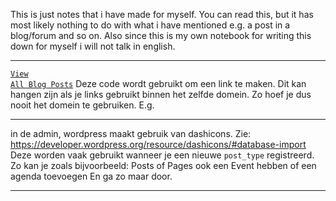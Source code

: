 This is just notes that i have made for myself.
You can read this, but it has most likely nothing to do with what i have mentioned e.g. a post in a blog/forum and so on.
Also since this is my own notebook for writing this down for myself i will not talk in english.

<hr>

<code><a href="<?php echo site_url('/blog'); ?>" class="btn btn--yellow">View All Blog Posts</a></code>
Deze code wordt gebruikt om een link te maken. Dit kan hangen zijn als je links gebruikt binnen het zelfde domein.
Zo hoef je dus nooit het domein te gebruiken. E.g. <code><?php echo site_url('/blog'); ?></code>

<hr>

in de admin, wordpress maakt gebruik van dashicons. Zie: https://developer.wordpress.org/resource/dashicons/#database-import
Deze worden vaak gebruikt wanneer je een nieuwe <code>post_type</code> registreerd. Zo kan je zoals bijvoorbeeld: Posts of Pages ook een Event hebben of een agenda toevoegen
En ga zo maar door.

<hr>

